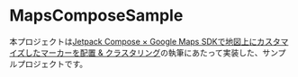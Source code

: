 # MapsComposeSample
本プロジェクトは[Jetpack Compose × Google Maps SDKで地図上にカスタマイズしたマーカーを配置 & クラスタリング]()の執筆にあたって実装した、サンプルプロジェクトです。
